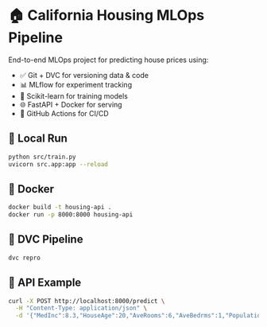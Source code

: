 # 🏠 California Housing MLOps Pipeline

End-to-end MLOps project for predicting house prices using:

- ✅ Git + DVC for versioning data & code
- 📊 MLflow for experiment tracking
- 🧠 Scikit-learn for training models
- 🌐 FastAPI + Docker for serving
- 🔁 GitHub Actions for CI/CD

## 🔧 Local Run

```bash
python src/train.py
uvicorn src.app:app --reload
```

## 🐳 Docker

```bash
docker build -t housing-api .
docker run -p 8000:8000 housing-api
```

## 🔁 DVC Pipeline

```bash
dvc repro
```

## 🧪 API Example

```bash
curl -X POST http://localhost:8000/predict \
  -H "Content-Type: application/json" \
  -d '{"MedInc":8.3,"HouseAge":20,"AveRooms":6,"AveBedrms":1,"Population":500,"AveOccup":2.5,"Latitude":37,"Longitude":-122}'
```
